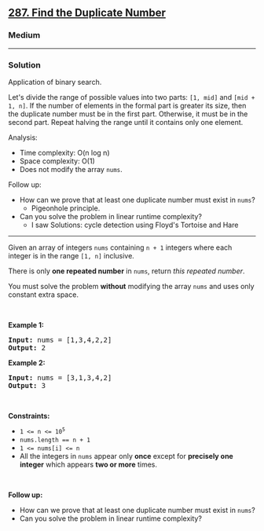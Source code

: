<h2><a href="https://leetcode.com/problems/find-the-duplicate-number">287. Find the Duplicate Number</a></h2><h3>
Medium</h3><hr>

### Solution

Application of binary search.

Let's divide the range of possible values into two parts: `[1, mid]` and `[mid + 1, n]`.
If the number of elements in the formal part is greater its size, then the duplicate number must be in the first part.
Otherwise, it must be in the second part.
Repeat halving the range until it contains only one element.

Analysis:

- Time complexity: O(n log n)
- Space complexity: O(1)
- Does not modify the array `nums`.

Follow up:

- How can we prove that at least one duplicate number must exist in `nums`?
    - Pigeonhole principle.
- Can you solve the problem in linear runtime complexity?
    - I saw Solutions: cycle detection using Floyd's Tortoise and Hare

---

<p>Given an array of integers <code>nums</code> containing&nbsp;<code>n + 1</code> integers where each integer is in the range <code>[1, n]</code> inclusive.</p>

<p>There is only <strong>one repeated number</strong> in <code>nums</code>, return <em>this&nbsp;repeated&nbsp;number</em>.</p>

<p>You must solve the problem <strong>without</strong> modifying the array <code>nums</code>&nbsp;and uses only constant extra space.</p>

<p>&nbsp;</p>
<p><strong class="example">Example 1:</strong></p>

<pre>
<strong>Input:</strong> nums = [1,3,4,2,2]
<strong>Output:</strong> 2
</pre>

<p><strong class="example">Example 2:</strong></p>

<pre>
<strong>Input:</strong> nums = [3,1,3,4,2]
<strong>Output:</strong> 3
</pre>

<p>&nbsp;</p>
<p><strong>Constraints:</strong></p>

<ul>
	<li><code>1 &lt;= n &lt;= 10<sup>5</sup></code></li>
	<li><code>nums.length == n + 1</code></li>
	<li><code>1 &lt;= nums[i] &lt;= n</code></li>
	<li>All the integers in <code>nums</code> appear only <strong>once</strong> except for <strong>precisely one integer</strong> which appears <strong>two or more</strong> times.</li>
</ul>

<p>&nbsp;</p>
<p><b>Follow up:</b></p>

<ul>
	<li>How can we prove that at least one duplicate number must exist in <code>nums</code>?</li>
	<li>Can you solve the problem in linear runtime complexity?</li>
</ul>
